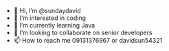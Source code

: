 - 👋 Hi, I’m @sundaydavid
- 👀 I’m interested in coding 
- 🌱 I’m currently learning Java 
- 💞️ I’m looking to collaborate on senior developers 
- 📫 How to reach me 09131376967 or davidsun54321

<!---
sundaydavid/sundaydavid is a ✨ special ✨ repository because its `README.md` (this file) appears on your GitHub profile.
You can click the Preview link to take a look at your changes.
--->
